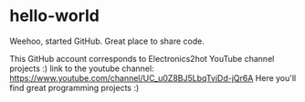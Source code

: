 # hello-world
Weehoo, started GitHub. Great place to share code.

This GitHub account corresponds to Electronics2hot YouTube channel projects :)
link to the youtube channel: https://www.youtube.com/channel/UC_u0Z8BJ5LbqTviDd-jQr6A
Here you'll find great programming projects :)
